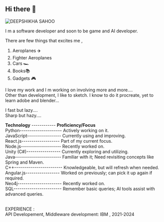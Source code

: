 ## Hi there 👋

<!--
**Deepshikha1999/Deepshikha1999** is a ✨ _special_ ✨ repository because its `README.md` (this file) appears on your GitHub profile.

Here are some ideas to get you started:

- 🔭 I’m currently working on ...
- 🌱 I’m currently learning ...
- 👯 I’m looking to collaborate on ...
- 🤔 I’m looking for help with ...
- 💬 Ask me about ...
- 📫 How to reach me: ...
- 😄 Pronouns: ...
- ⚡ Fun fact: ...
-->
![DEEPSHIKHA SAHOO](https://github.com/user-attachments/assets/72851b87-4378-49bc-8f2d-9626dfea0aac)

I m a software developer and soon to be game and AI developer.<br>

There are few things that excites me , <br>
1. Aeroplanes ✈️<br>
2. Fighter Aeroplanes<br>
3. Cars 🏎️<br>
4. Books📚<br>
5. Gadgets 🎮<br>
   
I love my work and I m working on involving more and more....<br>
Other than development, I like to sketch. I know to do it procreate, yet to learn adobe and blender...<br>

I fast but lazy....<br>
Sharp but hazy....<br>


**Technology** ------------ **Proficiency/Focus**<br>
Python--------------------- Actively working on it.<br>
JavaScript----------------- Currently using and improving.<br>
React.js------------------- Part of my current focus.<br>
Node.js-------------------- Recently worked on.<br>
Unity (C#)----------------- Currently exploring and utilizing.<br>
Java----------------------- Familiar with it; Need revisiting concepts like Spring and Maven.<br>
C++------------------------ Knowledgeable, but will refresh when needed.<br>
Angular.js----------------- Worked on previously; can pick it up again if required.<br>
Neo4j---------------------- Recently worked on.<br>
SQL------------------------ Remember basic queries; AI tools assist with advanced queries.<br>

<br>
EXPERIENCE :<br>
API Developement, Middleware development: IBM , 2021-2024<br>


